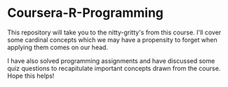 # Coursera-R-Programming
This repository will take you to the nitty-gritty's from this course. I'll cover some cardinal concepts which we may have a propensity to forget when applying them comes on our head. 

I have also solved programming assignments and have discussed some quiz questions to recapitulate important concepts drawn from the course. Hope this helps!
